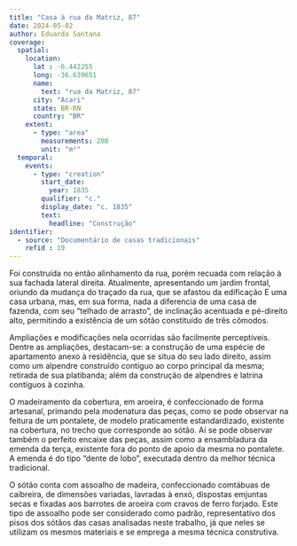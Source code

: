 ```yaml
---
title: "Casa à rua da Matriz, 87"
date: 2024-05-02
author: Eduarda Santana
coverage:
  spatial:
    location:
      lat : -6.442255
      long: -36.639651
      name: 
        text: "rua da Matriz, 87"
      city: "Acari"
      state: BR-RN
      country: "BR"
    extent:
      - type: "area"
        measurements: 208
        unit: "m²"
  temporal:
    events:
      - type: "creation"
        start_date:
          year: 1835
        qualifier: "c."
        display_date: "c. 1835"
        text:
          headline: "Construção"
identifier:
  - source: "Documentário de casas tradicionais"
    refid : 19
---
```


Foi construída no então alinhamento da rua, porém recuada com relação à sua fachada lateral direita. Atualmente, apresentando um jardim frontal, oriundo da mudança do traçado da rua, que se afastou da edificação E uma casa urbana, mas, em sua forma, nada a diferencia de uma casa de fazenda, com seu “telhado de arrasto”, de inclinação acentuada e pé-direito alto, permitindo a existência de um sótão constituído de três cômodos.

Ampliações e modificações nela ocorridas são facilmente perceptíveis. Dentre as ampliações, destacam-se: a construção de uma espécie de apartamento anexo à residência, que se situa do seu lado direito, assim como um alpendre construído contíguo ao corpo principal da mesma; retirada de sua platibanda; além da construção de alpendres e latrina contíguos à cozinha.

O madeiramento da cobertura, em aroeira, é confeccionado de forma artesanal, primando pela modenatura das peças, como se pode observar na feitura de um pontalete, de modelo praticamente estandardizado, existente na cobertura, no trecho que corresponde ao sótão. Aí se pode observar também o perfeito encaixe das peças, assim como a ensambladura da emenda da terça, existente fora do ponto de apoio da mesma no pontalete. A emenda é do tipo “dente de lobo”, executada dentro da melhor técnica tradicional.

O sótão conta com assoalho de madeira, confeccionado comtábuas de caibreira, de dimensões variadas, lavradas à enxó, dispostas emjuntas secas e fixadas aos barrotes de aroeira com cravos de ferro forjado. Este tipo de assoalho pode ser considerado como padrão, representativo dos pisos dos sótãos das casas analisadas neste trabalho, já que neles se utilizam os mesmos materiais e se emprega a mesma técnica construtiva.
